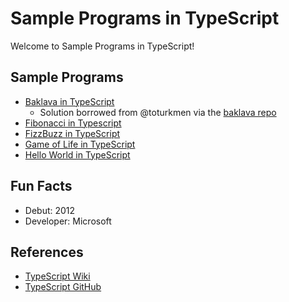# Sample Programs in TypeScript

Welcome to Sample Programs in TypeScript!

## Sample Programs
- [Baklava in TypeScript][6]
  - Solution borrowed from @toturkmen via the [baklava repo][1]
 - [Fibonacci in Typescript][8]
- [FizzBuzz in TypeScript][7]
- [Game of Life in TypeScript][3]
- [Hello World in TypeScript][2]


## Fun Facts

- Debut: 2012
- Developer: Microsoft

## References

- [TypeScript Wiki][4]
- [TypeScript GitHub][5]

[1]: https://github.com/toturkmen/baklava
[2]: https://github.com/jrg94/sample-programs/issues/245
[3]: https://github.com/jrg94/sample-programs/issues/309
[4]: https://en.wikipedia.org/wiki/TypeScript
[5]: https://github.com/Microsoft/TypeScript
[6]: https://github.com/TheRenegadeCoder/sample-programs/issues/434
[7]: https://github.com/TheRenegadeCoder/sample-programs/issues/523
[8]: https://github.com/TheRenegadeCoder/sample-programs/issues/531
